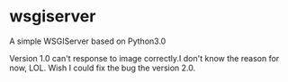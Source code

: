 # wsgiserver
A simple WSGIServer based on Python3.0

Version 1.0 can't response to image correctly.I don't know the reason for now, LOL. Wish I could fix the bug the version 2.0. 
